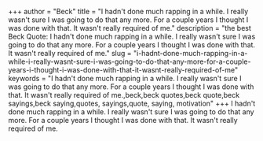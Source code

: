 +++
author = "Beck"
title = "I hadn't done much rapping in a while. I really wasn't sure I was going to do that any more. For a couple years I thought I was done with that. It wasn't really required of me."
description = "the best Beck Quote: I hadn't done much rapping in a while. I really wasn't sure I was going to do that any more. For a couple years I thought I was done with that. It wasn't really required of me."
slug = "i-hadnt-done-much-rapping-in-a-while-i-really-wasnt-sure-i-was-going-to-do-that-any-more-for-a-couple-years-i-thought-i-was-done-with-that-it-wasnt-really-required-of-me"
keywords = "I hadn't done much rapping in a while. I really wasn't sure I was going to do that any more. For a couple years I thought I was done with that. It wasn't really required of me.,beck,beck quotes,beck quote,beck sayings,beck saying,quotes, sayings,quote, saying, motivation"
+++
I hadn't done much rapping in a while. I really wasn't sure I was going to do that any more. For a couple years I thought I was done with that. It wasn't really required of me.
